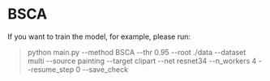 # BSCA
If you want to train the model, for example, please run:
> python main.py --method BSCA --thr 0.95 --root ./data --dataset multi --source painting --target clipart  --net resnet34 --n_workers 4 --resume_step 0 --save_check



